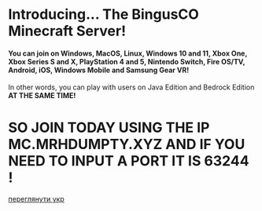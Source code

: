 # Introducing... The BingusCO Minecraft Server!

#### You can join on Windows, MacOS, Linux, Windows 10 and 11, Xbox One, Xbox Series S and X, PlayStation 4 and 5, Nintendo Switch, Fire OS/TV, Android, iOS, Windows Mobile and Samsung Gear VR!
<span>In other words, you can play with users on Java Edition and Bedrock Edition <b>AT THE SAME TIME!</b></span>

# SO JOIN TODAY USING THE IP <b>MC.MRHDUMPTY.XYZ</b> AND IF YOU NEED TO INPUT A PORT IT IS <b>63244</b> !

[переглянути укр](/mc-server/readme-ua)
